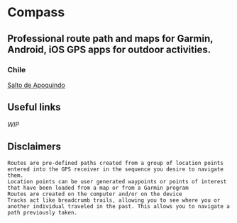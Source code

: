# Compass

## Professional route path and maps for Garmin, Android, iOS GPS apps for outdoor activities.

### Chile
[Salto de Apoquindo](https://github.com/gabamnml/compass/tree/master/Chile/salto-de-apoquindo)













## Useful links

_WIP_

## Disclaimers
```
Routes are pre-defined paths created from a group of location points entered into the GPS receiver in the sequence you desire to navigate them.
Location points can be user generated waypoints or points of interest that have been loaded from a map or from a Garmin program
Routes are created on the computer and/or on the device
Tracks act like breadcrumb trails, allowing you to see where you or another individual traveled in the past. This allows you to navigate a path previously taken.
```